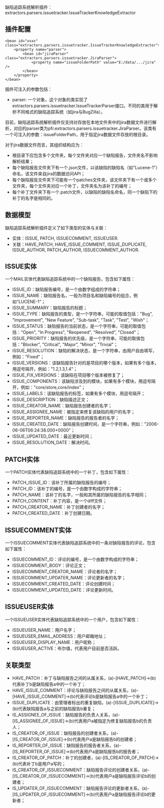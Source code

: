 缺陷追踪系统解析插件：extractors.parsers.issuetracker.IssueTrackerKnowledgeExtractor

插件配置
----------------------------------
    <bean id="xxxx" class="extractors.parsers.issuetracker.IssueTrackerKnowledgeExtractor">
        <property name="parser">
            <bean id="jiraParser" class="extractors.parsers.issuetracker.JiraParser">
                <property name="issueFolderPath" value="E:/data/.../jira" />
            </bean>
        </property>
    </bean>

插件可注入的参数包括：
- parser: 一个对象，这个对象的类实现了extractors.parsers.issuetracker.IssueTrackerParser接口。不同的类用于解析不同格式的缺陷追踪系统（如jira与BugZilla）。

目前，缺陷追踪系统解析插件仅支持对存放在本地文件夹中的jira数据文件进行解析，对应的parser类为pfr.extractors.parsers.issuetracker.JiraParser。该类有一个可注入的参数：issueFolderPath，用于指定jira数据文件存放的根目录。

对于jira数据文件而言，其组织结构应为：
- 根目录下应包含多个文件夹，每个文件夹对应一个缺陷报告，文件夹名不影响解析结果；
- 每个缺陷报告文件夹下有一个.json文件，以该缺陷的缺陷名（如"Lucene-1"）命名，该文件来自jira的数据访问API；
- 每个缺陷报告文件夹下可能有一个patches文件夹，该文件夹下有一个或多个文件夹，每个文件夹对应一个补丁，文件夹名为该补丁的编号；
- 每个补丁文件夹下有一个.patch文件，以缺陷的缺陷名命名，同一个缺陷下的补丁的名字是相同的。

数据模型
----------------------------------

缺陷追踪系统解析插件定义了如下类型的实体与关联：
- 实体：ISSUE, PATCH, ISSUECOMMENT, ISSUEUSER.
- 关联：HAVE_PATCH, HAVE_ISSUE_COMMENT, ISSUE_DUPLICATE, ISSUE_AUTHOR, PATCH_AUTHOR, ISSUECOMMENT_AUTHOR.

ISSUE实体
---------------------------------
一个MAIL实体代表缺陷追踪系统中的一个缺陷报告，包含如下属性：
- ISSUE_ID：缺陷报告编号，是一个由数字组成的字符串；
- ISSUE_NAME：缺陷报告名，一般为项目名和缺陷编号的组合，例如“LUCENE-1”；
- ISSUE_SUMMARY：缺陷报告的标题；
- ISSUE_TYPE：缺陷报告的类型，是一个字符串，可能的取值包括："Bug", "Improvement", "New Feature", "Sub-task", "Task", "Test", "Wish"；
- ISSUE_STATUS：缺陷报告的当前状态，是一个字符串，可能的取值包括："Open", "In Progress", "Reopened", "Resolved", "Closed"；
- ISSUE_PRIORITY：缺陷报告的优先级，是一个字符串，可能的取值包括："Blocker", "Critical", "Major", "Minor", "Trivial"；
- ISSUE_RESOLUTION：缺陷的解决状态，是一个字符串，由用户自由填写，例如："Fixed"；
- ISSUE_VERSIONS：该缺陷报告针对的是项目的哪个版本，如果有多个版本，用逗号隔开，例如："1.2,1.3,1.4"；
- ISSUE_FIX_VERSIONS：该缺陷在项目哪个版本被修复了；
- ISSUE_COMPONENTS：该缺陷涉及到的模块，如果有多个模块，用逗号隔开，例如："core/store,core/index"；
- ISSUE_LABELS：该缺陷报告的标签，如果有多个模块，用逗号隔开；
- ISSUE_DESCRIPTION：缺陷描述正文；
- ISSUE_CREATOR_NAME：缺陷报告创建者的名字；
- ISSUE_ASSIGNEE_NAME：被指定来修复该缺陷的用户的名字；
- ISSUE_REPORTER_NAME：缺陷报告的报告者的名字；
- ISSUE_CREATED_DATE：缺陷报告创建时间，是一个字符串，例如："2006-06-06T06:24:38.000+0000"；
- ISSUE_UPDATED_DATE：最近更新时间；
- ISSUE_RESOLUTION_DATE：解决时间。

PATCH实体
--------------------------------------
一个PATCH实体代表缺陷追踪系统中的一个补丁，包含如下属性：
- PATCH_ISSUE_ID：该补丁所属的缺陷报告的编号；
- PATCH_ID：该补丁的编号，是一个由数字构成的字符串；
- PATCH_NAME：该补丁的名字，一般和其所属的缺陷报告的名字相同；
- PATCH_CONTENT：补丁内容，是一个diff文件；
- PATCH_CREATOR_NAME：补丁创建者的名字；
- PATCH_CREATED_DATE：补丁创建日期。

ISSUECOMMENT实体
----------------------------------------
一个ISSUECOMMENT实体代表缺陷追踪系统中的一条对缺陷报告的评论，包含如下属性：
- ISSUECOMMENT_ID：评论的编号，是一个由数字构成的字符串；
- ISSUECOMMENT_BODY：评论正文；
- ISSUECOMMENT_CREATOR_NAME：评论者的名字；
- ISSUECOMMENT_UPDATER_NAME：评论更新者的名字；
- ISSUECOMMENT_CREATED_DATE：评论创建时间；
- ISSUECOMMENT_UPDATED_DATE：评论更新时间。

ISSUEUSER实体
------------------------------------
一个ISSUEUSER实体代表缺陷追踪系统中的一个用户，包含如下属性：
- ISSUEUSER_NAME：用户名字；
- ISSUEUSER_EMAIL_ADDRESS：用户邮箱地址；
- ISSUEUSER_DISPLAY_NAME：用户昵称；
- ISSUEUSER_ACTIVE：布尔值，代表用户目前是否活跃。

关联类型
-------------------------------------

- HAVE_PATCH：补丁与缺陷报告之间的从属关系，(a)-[HAVE_PATCH]->(b)代表补丁b是缺陷报告a中的一个补丁；
- HAVE_ISSUE_COMMENT：评论与缺陷报告之间的从属关系，(a)-[HAVE_ISSUE_COMMENT]->(b)代表评论b是缺陷报告a中的一个补丁；
- ISSUE_DUPLICATE：由管理者标出的重复缺陷，(a)-[ISSUE_DUPLICATE]->(b)代表缺陷报告a与之前的缺陷报告b重复；
- IS_ASSIGNEE_OF_ISSUE：缺陷报告的负责人关系，(a)-[IS_ASSIGNEE_OF_ISSUE]->(b)代表用户a被指定为修复缺陷报告b的负责人；
- IS_CREATOR_OF_ISSUE：缺陷报告的创建者关系，(a)-[IS_CREATOR_OF_ISSUE]->(b)代表用户a是缺陷报告b的创建者；
- IS_REPORTER_OF_ISSUE：缺陷报告的报告者关系，(a)-[IS_REPORTER_OF_ISSUE]->(b)代表用户a是缺陷报告b的报告者；
- IS_CREATOR_OF_PATCH：补丁的创建者，(a)-[IS_CREATOR_OF_PATCH]->(b)代表补丁b是用户a写的；
- IS_CREATOR_OF_ISSUECOMMENT：缺陷报告评论的创建者关系，(a)-[IS_CREATOR_OF_ISSUECOMMENT]->(b)代表用户a是缺陷报告评论b的创建者；
- IS_UPDATER_OF_ISSUECOMMENT：缺陷报告评论的更新者关系，(a)-[IS_UPDATER_OF_ISSUECOMMENT]->(b)代表用户a是缺陷报告评论b的更新者；
